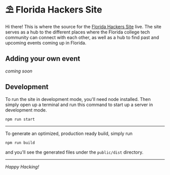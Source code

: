 # ⛱ Florida Hackers Site

Hi there! This is where the source for the [Florida Hackers Site](http://floridahackers.com) live. The site serves as a hub to the different places where the Florida college tech community can connect with each other, as well as a hub to find past and upcoming events coming up in Florida. 

## Adding your own event

_coming soon_


## Development

To run the site in development mode, you'll need node installed. Then simply open up a terminal and run this command to start up a server in development mode.

```
npm run start
```
---

To generate an optimized, production ready build, simply run 
```
npm run build
```
and you'll see the generated files under the `public/dist` directory. 

---

*Happy Hacking!*